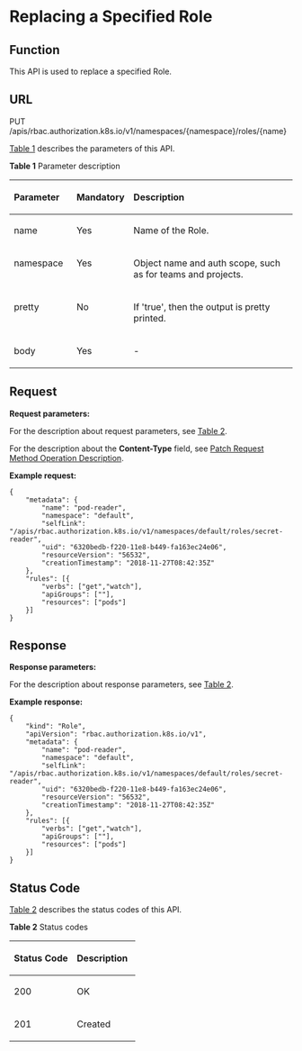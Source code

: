 # Replacing a Specified Role<a name="cce_02_0304"></a>

## Function<a name="section15607442151714"></a>

This API is used to replace a specified Role.

## URL<a name="section212810541176"></a>

PUT /apis/rbac.authorization.k8s.io/v1/namespaces/\{namespace\}/roles/\{name\}

[Table 1](#d0e42906)  describes the parameters of this API.

**Table  1**  Parameter description

<a name="d0e42906"></a>
<table><thead align="left"><tr id="row10640301"><th class="cellrowborder" valign="top" width="22.220000000000002%" id="mcps1.2.4.1.1"><p id="p65652297517"><a name="p65652297517"></a><a name="p65652297517"></a>Parameter</p>
</th>
<th class="cellrowborder" valign="top" width="17.169999999999998%" id="mcps1.2.4.1.2"><p id="p165661629135114"><a name="p165661629135114"></a><a name="p165661629135114"></a>Mandatory</p>
</th>
<th class="cellrowborder" valign="top" width="60.61%" id="mcps1.2.4.1.3"><p id="p14567629115114"><a name="p14567629115114"></a><a name="p14567629115114"></a>Description</p>
</th>
</tr>
</thead>
<tbody><tr id="row84161156145910"><td class="cellrowborder" valign="top" width="22.220000000000002%" headers="mcps1.2.4.1.1 "><p id="p141645620590"><a name="p141645620590"></a><a name="p141645620590"></a>name</p>
</td>
<td class="cellrowborder" valign="top" width="17.169999999999998%" headers="mcps1.2.4.1.2 "><p id="p1141614564595"><a name="p1141614564595"></a><a name="p1141614564595"></a>Yes</p>
</td>
<td class="cellrowborder" valign="top" width="60.61%" headers="mcps1.2.4.1.3 "><p id="p19416125617595"><a name="p19416125617595"></a><a name="p19416125617595"></a>Name of the Role.</p>
</td>
</tr>
<tr id="row53721532135214"><td class="cellrowborder" valign="top" width="22.220000000000002%" headers="mcps1.2.4.1.1 "><p id="p337383220520"><a name="p337383220520"></a><a name="p337383220520"></a>namespace</p>
</td>
<td class="cellrowborder" valign="top" width="17.169999999999998%" headers="mcps1.2.4.1.2 "><p id="p6373113213528"><a name="p6373113213528"></a><a name="p6373113213528"></a>Yes</p>
</td>
<td class="cellrowborder" valign="top" width="60.61%" headers="mcps1.2.4.1.3 "><p id="p1937333235214"><a name="p1937333235214"></a><a name="p1937333235214"></a>Object name and auth scope, such as for teams and projects.</p>
</td>
</tr>
<tr id="row17811636"><td class="cellrowborder" valign="top" width="22.220000000000002%" headers="mcps1.2.4.1.1 "><p id="p33456451"><a name="p33456451"></a><a name="p33456451"></a>pretty</p>
</td>
<td class="cellrowborder" valign="top" width="17.169999999999998%" headers="mcps1.2.4.1.2 "><p id="p25618043"><a name="p25618043"></a><a name="p25618043"></a>No</p>
</td>
<td class="cellrowborder" valign="top" width="60.61%" headers="mcps1.2.4.1.3 "><p id="p61795587"><a name="p61795587"></a><a name="p61795587"></a>If 'true', then the output is pretty printed.</p>
</td>
</tr>
<tr id="row26391471649"><td class="cellrowborder" valign="top" width="22.220000000000002%" headers="mcps1.2.4.1.1 "><p id="p14640471145"><a name="p14640471145"></a><a name="p14640471145"></a>body</p>
</td>
<td class="cellrowborder" valign="top" width="17.169999999999998%" headers="mcps1.2.4.1.2 "><p id="p064011716413"><a name="p064011716413"></a><a name="p064011716413"></a>Yes</p>
</td>
<td class="cellrowborder" valign="top" width="60.61%" headers="mcps1.2.4.1.3 "><p id="p18759135485719"><a name="p18759135485719"></a><a name="p18759135485719"></a>-</p>
</td>
</tr>
</tbody>
</table>

## Request<a name="section1097017235815"></a>

**Request parameters:**

For the description about request parameters, see  [Table 2](creating-a-role.md#d0e42951).

For the description about the  **Content-Type**  field, see  [Patch Request Method Operation Description](patch-request-method-operation-description.md).

**Example request:**

```
{
	"metadata": {
		"name": "pod-reader",
		"namespace": "default",
		"selfLink": "/apis/rbac.authorization.k8s.io/v1/namespaces/default/roles/secret-reader",
		"uid": "6320bedb-f220-11e8-b449-fa163ec24e06",
		"resourceVersion": "56532",
		"creationTimestamp": "2018-11-27T08:42:35Z"
	},
	"rules": [{
		"verbs": ["get","watch"],
		"apiGroups": [""],
		"resources": ["pods"]
	}]
}
```

## Response<a name="section13598181712916"></a>

**Response parameters:**

For the description about response parameters, see  [Table 2](creating-a-role.md#d0e42951).

**Example response:**

```
{
	"kind": "Role",
	"apiVersion": "rbac.authorization.k8s.io/v1",
	"metadata": {
		"name": "pod-reader",
		"namespace": "default",
		"selfLink": "/apis/rbac.authorization.k8s.io/v1/namespaces/default/roles/secret-reader",
		"uid": "6320bedb-f220-11e8-b449-fa163ec24e06",
		"resourceVersion": "56532",
		"creationTimestamp": "2018-11-27T08:42:35Z"
	},
	"rules": [{
		"verbs": ["get","watch"],
		"apiGroups": [""],
		"resources": ["pods"]
	}]
}
```

## Status Code<a name="section14947131610112"></a>

[Table 2](#d0e43055)  describes the status codes of this API.

**Table  2**  Status codes

<a name="d0e43055"></a>
<table><thead align="left"><tr id="row20813512"><th class="cellrowborder" valign="top" width="50%" id="mcps1.2.3.1.1"><p id="p53137435195352"><a name="p53137435195352"></a><a name="p53137435195352"></a>Status Code</p>
</th>
<th class="cellrowborder" valign="top" width="50%" id="mcps1.2.3.1.2"><p id="en-us_topic_0079615066_p19540130"><a name="en-us_topic_0079615066_p19540130"></a><a name="en-us_topic_0079615066_p19540130"></a>Description</p>
</th>
</tr>
</thead>
<tbody><tr id="row2663689"><td class="cellrowborder" valign="top" width="50%" headers="mcps1.2.3.1.1 "><p id="en-us_topic_0079615066_p24863727"><a name="en-us_topic_0079615066_p24863727"></a><a name="en-us_topic_0079615066_p24863727"></a>200</p>
</td>
<td class="cellrowborder" valign="top" width="50%" headers="mcps1.2.3.1.2 "><p id="en-us_topic_0079615066_p696045"><a name="en-us_topic_0079615066_p696045"></a><a name="en-us_topic_0079615066_p696045"></a>OK</p>
</td>
</tr>
<tr id="row826601219502"><td class="cellrowborder" valign="top" width="50%" headers="mcps1.2.3.1.1 "><p id="p157531052144911"><a name="p157531052144911"></a><a name="p157531052144911"></a>201</p>
</td>
<td class="cellrowborder" valign="top" width="50%" headers="mcps1.2.3.1.2 "><p id="p137534522491"><a name="p137534522491"></a><a name="p137534522491"></a>Created</p>
</td>
</tr>
</tbody>
</table>


